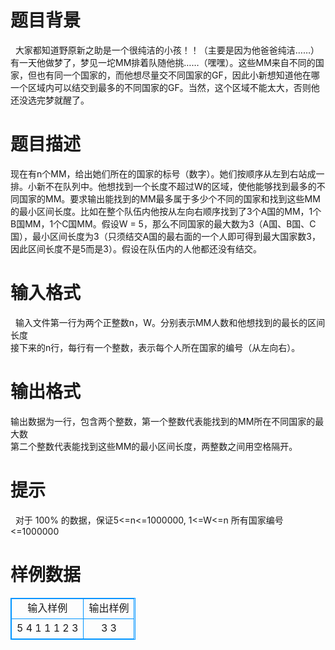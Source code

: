 # 

 
 # 题目背景 
&nbsp;&nbsp;大家都知道野原新之助是一个很纯洁的小孩！！（主要是因为他爸爸纯洁……）<BR>有一天他做梦了，梦见一坨MM排着队随他挑……（嘿嘿）。这些MM来自不同的国家，但也有同一个国家的，而他想尽量交不同国家的GF，因此小新想知道他在哪一个区域内可以结交到最多的不同国家的GF。当然，这个区域不能太大，否则他还没选完梦就醒了。<BR> 

 
 # 题目描述 
现在有n个MM，给出她们所在的国家的标号（数字）。她们按顺序从左到右站成一排。小新不在队列中。他想找到一个长度不超过W的区域，使他能够找到最多的不同国家的MM。要求输出能找到的MM最多属于多少个不同的国家和找到这些MM的最小区间长度。比如在整个队伍内他按从左向右顺序找到了3个A国的MM，1个B国MM，1个C国MM。假设W&nbsp;=&nbsp;5，那么不同国家的最大数为3（A国、B国、C国），最小区间长度为3（只须结交A国的最右面的一个人即可得到最大国家数3，因此区间长度不是5而是3）。假设在队伍内的人他都还没有结交。 

 
 # 输入格式 
&nbsp;&nbsp;输入文件第一行为两个正整数n，W。分别表示MM人数和他想找到的最长的区间长度<BR>接下来的n行，每行有一个整数，表示每个人所在国家的编号（从左向右）。<BR> 

 
 # 输出格式 
输出数据为一行，包含两个整数，第一个整数代表能找到的MM所在不同国家的最大数<BR>第二个整数代表能找到这些MM的最小区间长度，两整数之间用空格隔开。<BR> 

 
 # 提示 
&nbsp;&nbsp;对于&nbsp;100%&nbsp;的数据，保证5&lt;=n&lt;=1000000,&nbsp;1&lt;=W&lt;=n&nbsp;所有国家编号&lt;=1000000 
# 样例数据
<style>
        table,table tr th, table tr td { border:1px solid #0094ff; }
        table { width: 200px; min-height: 25px; line-height: 25px; text-align: center; border-collapse: collapse;}   
    </style>
<table>
	<tr>
		<td>输入样例</td>
		<td>输出样例</td>
	</tr>
<tr><td>5 4
1
1
1
2
3
</td><td>3 3</td></tr></table>
